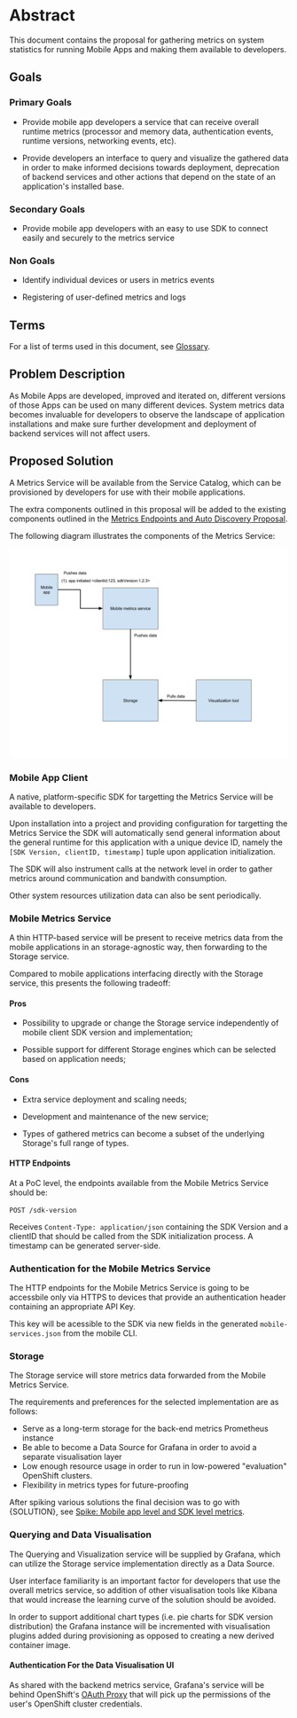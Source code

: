 # Abstract

This document contains the proposal for gathering metrics on system statistics for running Mobile Apps and making them available to developers.

## Goals

### Primary Goals

- Provide mobile app developers a service that can receive overall runtime metrics (processor and memory data, authentication events, runtime versions, networking events, etc).

- Provide developers an interface to query and visualize the gathered data in order to make informed decisions towards deployment, deprecation of backend services and other actions that depend on the state of an application's installed base.

### Secondary Goals

- Provide mobile app developers with an easy to use SDK to connect easily and securely to the metrics service

### Non Goals

- Identify individual devices or users in metrics events

- Registering of user-defined metrics and logs

## Terms

For a list of terms used in this document, see [Glossary](./glossary.md).

## Problem Description

As Mobile Apps are developed, improved and iterated on, different versions of those Apps can be used on many different devices. System metrics data becomes invaluable for developers to observe the landscape of application installations and make sure further development and deployment of backend services will not affect users.

## Proposed Solution

A Metrics Service will be available from the Service Catalog, which can be provisioned by developers for use with their mobile applications.

The extra components outlined in this proposal will be added to the existing components outlined in the [Metrics Endpoints and Auto Discovery Proposal](./mobile-app-metrics-service.md).

The following diagram illustrates the components of the Metrics Service:

![service diagram](./app-service-diagram.jpg)

### Mobile App Client

A native, platform-specific SDK for targetting the Metrics Service will be available to developers.

Upon installation into a project and providing configuration for targetting the Metrics Service the SDK will automatically send general information about the general runtime for this application with a unique device ID, namely the `[SDK Version, clientID, timestamp]` tuple upon application initialization.

The SDK will also instrument calls at the network level in order to gather metrics around communication and bandwith consumption.

Other system resources utilization data can also be sent periodically.

### Mobile Metrics Service

A thin HTTP-based service will be present to receive metrics data from the mobile applications in an storage-agnostic way, then forwarding to the Storage service.

Compared to mobile applications interfacing directly with the Storage service, this presents the following tradeoff:

#### Pros

- Possibility to upgrade or change the Storage service independently of mobile client SDK version and implementation;

- Possible support for different Storage engines which can be selected based on application needs;

#### Cons

- Extra service deployment and scaling needs;

- Development and maintenance of the new service;

- Types of gathered metrics can become a subset of the underlying Storage's full range of types.

#### HTTP Endpoints

At a PoC level, the endpoints available from the Mobile Metrics Service should be:

`POST /sdk-version`

Receives `Content-Type: application/json` containing the SDK Version and a clientID that should be called from the SDK initialization process. A timestamp can be generated server-side.

### Authentication for the Mobile Metrics Service

The HTTP endpoints for the Mobile Metrics Service is going to be accessbile only via HTTPS to devices that provide an authentication header containing an appropriate API Key.

This key will be acessible to the SDK via new fields in the generated `mobile-services.json` from the mobile CLI.

### Storage

The Storage service will store metrics data forwarded from the Mobile Metrics Service.

The requirements and preferences for the selected implementation are as follows:

- Serve as a long-term storage for the back-end metrics Prometheus instance
- Be able to become a Data Source for Grafana in order to avoid a separate visualisation layer
- Low enough resource usage in order to run in low-powered "evaluation" OpenShift clusters.
- Flexibility in metrics types for future-proofing

After spiking various solutions the final decision was to go with {SOLUTION}, see [Spike: Mobile app level and SDK level metrics](https://issues.jboss.org/browse/AEROGEAR-1894).

### Querying and Data Visualisation

The Querying and Visualization service will be supplied by Grafana, which can utilize the Storage service implementation directly as a Data Source.

User interface familiarity is an important factor for developers that use the overall metrics service, so addition of other visualisation tools like Kibana that would increase the learning curve of the solution should be avoided.

In order to support additional chart types (i.e. pie charts for SDK version distribution) the Grafana instance will be incremented with visualisation plugins added during provisioning as opposed to creating a new derived container image.

#### Authentication For the Data Visualisation UI

As shared with the backend metrics service, Grafana's service will be behind OpenShift's [OAuth Proxy](https://github.com/openshift/oauth-proxy) that will pick up the permissions of the user's OpenShift cluster credentials.
